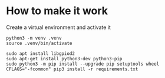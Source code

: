 # How to make it work

Create a virtual environment and activate it

```
python3 -m venv .venv
source .venv/bin/activate
```


```shell
sudo apt install libgpiod2
sudo apt-get install python3-dev python3-pip
sudo python3 -m pip install --upgrade pip setuptools wheel
CFLAGS="-fcommon" pip3 install -r requirements.txt
```
